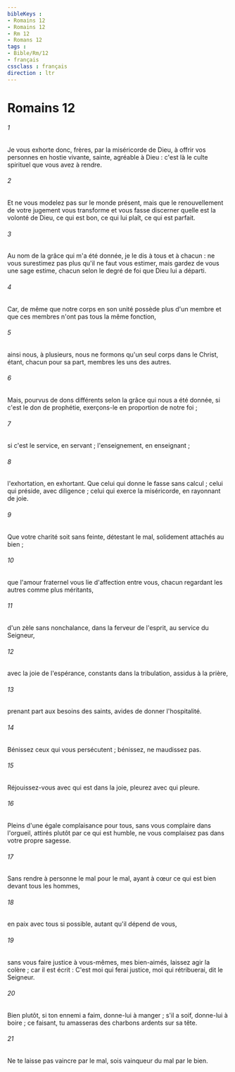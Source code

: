 ```yaml
---
bibleKeys : 
- Romains 12
- Romains 12
- Rm 12
- Romans 12
tags : 
- Bible/Rm/12
- français
cssclass : français
direction : ltr
---
```


# Romains 12

###### 1
Je vous exhorte donc, frères, par la miséricorde de Dieu, à offrir vos personnes en hostie vivante, sainte, agréable à Dieu : c'est là le culte spirituel que vous avez à rendre. 
###### 2
Et ne vous modelez pas sur le monde présent, mais que le renouvellement de votre jugement vous transforme et vous fasse discerner quelle est la volonté de Dieu, ce qui est bon, ce qui lui plaît, ce qui est parfait. 
###### 3
Au nom de la grâce qui m'a été donnée, je le dis à tous et à chacun : ne vous surestimez pas plus qu'il ne faut vous estimer, mais gardez de vous une sage estime, chacun selon le degré de foi que Dieu lui a départi. 
###### 4
Car, de même que notre corps en son unité possède plus d'un membre et que ces membres n'ont pas tous la même fonction, 
###### 5
ainsi nous, à plusieurs, nous ne formons qu'un seul corps dans le Christ, étant, chacun pour sa part, membres les uns des autres. 
###### 6
Mais, pourvus de dons différents selon la grâce qui nous a été donnée, si c'est le don de prophétie, exerçons-le en proportion de notre foi ; 
###### 7
si c'est le service, en servant ; l'enseignement, en enseignant ; 
###### 8
l'exhortation, en exhortant. Que celui qui donne le fasse sans calcul ; celui qui préside, avec diligence ; celui qui exerce la miséricorde, en rayonnant de joie. 
###### 9
Que votre charité soit sans feinte, détestant le mal, solidement attachés au bien ; 
###### 10
que l'amour fraternel vous lie d'affection entre vous, chacun regardant les autres comme plus méritants, 
###### 11
d'un zèle sans nonchalance, dans la ferveur de l'esprit, au service du Seigneur, 
###### 12
avec la joie de l'espérance, constants dans la tribulation, assidus à la prière, 
###### 13
prenant part aux besoins des saints, avides de donner l'hospitalité. 
###### 14
Bénissez ceux qui vous persécutent ; bénissez, ne maudissez pas. 
###### 15
Réjouissez-vous avec qui est dans la joie, pleurez avec qui pleure. 
###### 16
Pleins d'une égale complaisance pour tous, sans vous complaire dans l'orgueil, attirés plutôt par ce qui est humble, ne vous complaisez pas dans votre propre sagesse. 
###### 17
Sans rendre à personne le mal pour le mal, ayant à cœur ce qui est bien devant tous les hommes, 
###### 18
en paix avec tous si possible, autant qu'il dépend de vous, 
###### 19
sans vous faire justice à vous-mêmes, mes bien-aimés, laissez agir la colère ; car il est écrit : C'est moi qui ferai justice, moi qui rétribuerai, dit le Seigneur. 
###### 20
Bien plutôt, si ton ennemi a faim, donne-lui à manger ; s'il a soif, donne-lui à boire ; ce faisant, tu amasseras des charbons ardents sur sa tête. 
###### 21
Ne te laisse pas vaincre par le mal, sois vainqueur du mal par le bien. 
